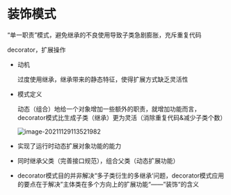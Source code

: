 # 装饰模式

“单一职责”模式，避免继承的不良使用导致子类急剧膨胀，充斥重复代码

decorator，扩展操作

* 动机

  过度使用继承，继承带来的静态特征，使得扩展方式缺乏灵活性

* 模式定义

  动态（组合）地给一个对象增加一些额外的职责，就增加功能而言，decorator模式比生成子类（继承）更为灵活（消除重复代码&减少子类个数）

  ![image-20211129113521982](C:\Users\lenovo\AppData\Roaming\Typora\typora-user-images\image-20211129113521982.png)

* 实现了运行时动态扩展对象功能的能力
* 同时继承父类（完善接口规范），组合父类（动态扩展功能）
* decorator模式目的并非解决“多子类衍生的多继承‘问题，decorator模式应用的要点在于解决”主体类在多个方向上的扩展功能“——”装饰“的含义

